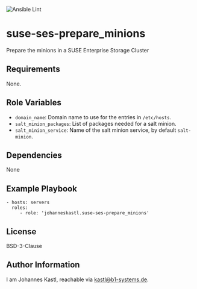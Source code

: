 ![Ansible Lint](https://github.com/johanneskastl/ansible-role-suse-ses-prepare_minions/workflows/Ansible%20Lint/badge.svg)

suse-ses-prepare_minions
=========

Prepare the minions in a SUSE Enterprise Storage Cluster

Requirements
------------

None.

Role Variables
--------------

- `domain_name`: Domain name to use for the entries in `/etc/hosts`.
- `salt_minion_packages`: List of packages needed for a salt minion.
- `salt_minion_service`: Name of the salt minion service, by default `salt-minion`.

Dependencies
------------

None

Example Playbook
----------------

    - hosts: servers
      roles:
         - role: 'johanneskastl.suse-ses-prepare_minions'

License
-------

BSD-3-Clause

Author Information
------------------

I am Johannes Kastl, reachable via kastl@b1-systems.de.
